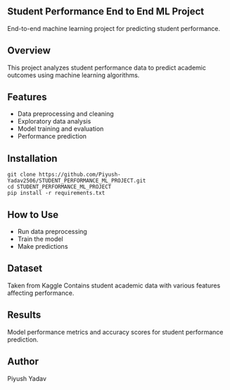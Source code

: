 ## Student Performance End to End ML Project
End-to-end machine learning project for predicting student performance.
## Overview
This project analyzes student performance data to predict academic outcomes using machine learning algorithms.

## Features
 - Data preprocessing and cleaning
 - Exploratory data analysis
 - Model training and evaluation
 - Performance prediction

## Installation
```
git clone https://github.com/Piyush-Yadav2506/STUDENT_PERFORMANCE_ML_PROJECT.git
cd STUDENT_PERFORMANCE_ML_PROJECT
pip install -r requirements.txt
```
## How to Use
- Run data preprocessing
- Train the model
- Make predictions

## Dataset
Taken from Kaggle
Contains student academic data with various features affecting performance.

## Results
Model performance metrics and accuracy scores for student performance prediction.
## Author
Piyush Yadav
